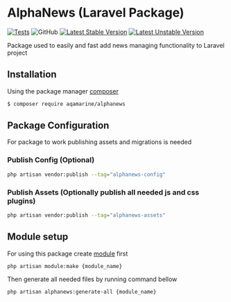 # AlphaNews (Laravel Package)

[![Tests](https://github.com/Aqamarine228/AlphaNews/workflows/Test/badge.svg)](https://github.com/Aqamarine228/AlphaNews/actions)
![GitHub](https://img.shields.io/github/license/aqamarine228/alphanews)
[![Latest Stable Version](http://poser.pugx.org/aqamarine/alphanews/v)](https://packagist.org/packages/aqamarine/alphanews)
[![Latest Unstable Version](http://poser.pugx.org/aqamarine/alphanews/v/unstable)](https://github.com/Aqamarine228/AlphaNews)

[//]: # ([![PHP Version Require]&#40;http://poser.pugx.org/aqamarine/alphanews/require/php&#41;]&#40;https://packagist.org/packages/aqamarine/alphanews&#41;)

[//]: # ([![Dependents]&#40;http://poser.pugx.org/aqamarine/alphanews/dependents&#41;]&#40;https://packagist.org/packages/aqamarine/alphanews&#41;)


Package used to easily and fast add news managing functionality to Laravel project

## Installation

Using the package manager [composer](https://getcomposer.org)

```bash
$ composer require aqamarine/alphanews
```

## Package Configuration

For package to work publishing assets and migrations is needed

### Publish Config (Optional)

```bash
php artisan vendor:publish --tag="alphanews-config"
```

### Publish Assets (Optionally publish all needed js and css plugins)

```bash
php artisan vendor:publish --tag="alphanews-assets"
```

## Module setup

For using this package create [module](https://github.com/nWidart/laravel-modules) first

```bash
php artisan module:make {module_name}
```

Then generate all needed files by running command bellow

```bash
php artisan alphanews:generate-all {module_name}
```


